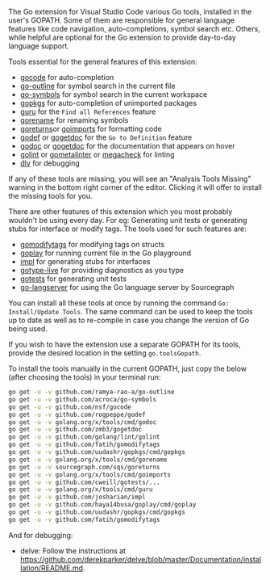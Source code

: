 The Go extension for Visual Studio Code various Go tools, installed in the user's GOPATH. Some of them are responsible for general language features like code navigation, auto-completions, symbol search etc. Others, while helpful are optional for the Go extension to provide day-to-day language support.

Tools essential for the general features of this extension:

- [gocode](https://github.com/nsf/gocode) for auto-completion
- [go-outline](https://github.com/ramya-rao-a/go-outline) for symbol search in the current file
- [go-symbols](https://github.com/acroca/go-symbols) for symbol search in the current workspace
- [gopkgs](https://github.com/uudashr/gopkgs/cmd/gopkgs) for auto-completion of unimported packages
- [guru](https://golang.org/x/tools/cmd/guru) for the `Find all References` feature
- [gorename](https://golang.org/x/tools/cmd/gorename) for renaming symbols
- [goreturns](https://sourcegraph.com/sqs/goreturns)or [goimports](https://golang.org/x/tools/cmd/goimports) for formatting code
- [godef](https://github.com/rogpeppe/godef) or [gogetdoc](https://github.com/zmb3/gogetdoc) for the `Go to Definition` feature
- [godoc](https://golang.org/x/tools/cmd/godoc) or [gogetdoc](https://github.com/zmb3/gogetdoc) for the documentation that appears on hover
- [golint](https://github.com/golang/lint/golint) or [gometalinter](https://github.com/alecthomas/gometalinter) or  [megacheck](https://honnef.co/go/tools/) for linting
- [dlv](https://github.com/derekparker/delve/cmd/dlv) for debugging

If any of these tools are missing, you will see an "Analysis Tools Missing" warning in the bottom right corner of the editor.  Clicking it will offer to install the missing tools for you.

There are other features of this extension which you most probably wouldn't be using every day. For eg: Generating unit tests or generating stubs for interface or modify tags. The tools used for such features are:

- [gomodifytags](https:///fatih/gomodifytags) for modifying tags on structs
- [goplay](https:///haya14busa/goplay/cmd/goplay) for running current file in the Go playground
- [impl](https:///josharian/impl) for generating stubs for interfaces
- [gotype-live](https:///tylerb/gotype-live) for providing diagnostics as you type
- [gotests](https://github.com/cweill/gotests/) for generating unit tests
- [go-langserver](https://github.com/sourcegraph/go-langserver) for using the Go language server by Sourcegraph

You can install all these tools at once by running the command `Go: Install/Update Tools`. The same command can be used to keep the tools up to date as well as to re-compile in case you change the version of Go being used.

If you wish to have the extension use a separate GOPATH for its tools, provide the desired location in the setting `go.toolsGopath`.

To install the tools manually in the current GOPATH, just copy the below (after choosing the tools) in your terminal run:

```bash
go get -u -v github.com/ramya-rao-a/go-outline
go get -u -v github.com/acroca/go-symbols
go get -u -v github.com/nsf/gocode
go get -u -v github.com/rogpeppe/godef
go get -u -v golang.org/x/tools/cmd/godoc
go get -u -v github.com/zmb3/gogetdoc
go get -u -v github.com/golang/lint/golint
go get -u -v github.com/fatih/gomodifytags
go get -u -v github.com/uudashr/gopkgs/cmd/gopkgs
go get -u -v golang.org/x/tools/cmd/gorename
go get -u -v sourcegraph.com/sqs/goreturns
go get -u -v golang.org/x/tools/cmd/goimports
go get -u -v github.com/cweill/gotests/...
go get -u -v golang.org/x/tools/cmd/guru
go get -u -v github.com/josharian/impl
go get -u -v github.com/haya14busa/goplay/cmd/goplay
go get -u -v github.com/uudashr/gopkgs/cmd/gopkgs
go get -u -v github.com/fatih/gomodifytags
```

And for debugging:

- delve: Follow the instructions at https://github.com/derekparker/delve/blob/master/Documentation/installation/README.md.